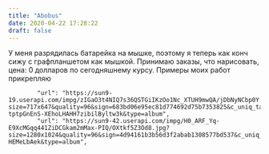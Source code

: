 ```yaml
---
title: "Abobus"
date: 2020-04-22 17:28:22
draft: false
---
```


У меня разрядилась батарейка на мышке, поэтому я теперь как конч сижу с графпланшетом как мышкой. Принимаю заказы, что нарисовать, цена: 0 долларов по сегодняшнему курсу. Примеры моих работ прикрепляю

            "url": "https://sun9-19.userapi.com/impg/zIGaO3t4NIQ7s36QSTGiIKzOo1Nc_XTUH9mwQA/jDbNyNCbp0Y.jpg?size=717x647&quality=96&sign=683bd06e95ec81d774692d75b7353825&c_uniq_tag=HMnOn82Ged-tptpGnEnS-XEhoLHAHH7zibilByltw3k&type=album",
            "url": "https://sun9-42.userapi.com/impg/H0_ARF_Yq-E9XcMGqq441ZiDCGkam2mMax-PIQ/OXtkf5Z3Od8.jpg?size=1280x1024&quality=96&sign=4d94161b3b56d3f2abab1308577bd537&c_uniq_tag=xP5E4Q1aAV7OopCoZLKanTBdhUj2HK6In-HEMeLbAek&type=album",
